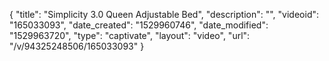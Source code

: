 {
    "title": "Simplicity 3.0 Queen Adjustable Bed",
    "description": "",
    "videoid": "165033093",
    "date_created": "1529960746",
    "date_modified": "1529963720",
    "type": "captivate",
    "layout": "video",
    "url": "\/v\/94325248506\/165033093"
}